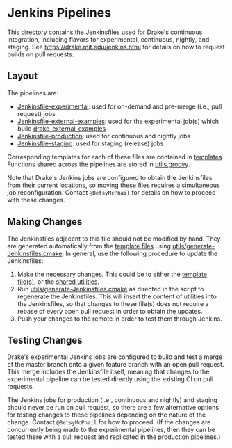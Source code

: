 # Jenkins Pipelines

This directory contains the Jenkinsfiles used for Drake's continuous
integration, including flavors for experimental, continuous, nightly, and
staging. See https://drake.mit.edu/jenkins.html for details on how to
request builds on pull requests.

## Layout

The pipelines are:

* [Jenkinsfile-experimental](./Jenkinsfile-experimental): used for on-demand
and pre-merge (i.e., pull request) jobs
* [Jenkinsfile-external-examples](./Jenkinsfile-external-examples): used for
the experimental job(s) which build
[drake-external-examples](https://github.com/RobotLocomotion/drake-external-examples)
* [Jenkinsfile-production](./Jenkinsfile-production): used for continuous and
nightly jobs
* [Jenkinsfile-staging](./Jenkinsfile-staging): used for staging (release) jobs

Corresponding templates for each of these files are contained in
[templates](./templates/). Functions shared across the pipelines are stored
in [utils.groovy](./utils/utils.groovy).

Note that Drake's Jenkins jobs are configured to obtain the Jenkinsfiles from
their current locations, so moving these files requires a simultaneous job
reconfiguration. Contact `@BetsyMcPhail` for details on how to proceed with
these changes.

## Making Changes

The Jenkinsfiles adjacent to this file should not be modified by hand. They
are generated automatically from the [template files](templates/) using
[utils/generate-Jenkinsfiles.cmake](utils/generate-Jenkinsfiles.cmake). In general,
use the following procedure to update the Jenkinsfiles:

1. Make the necessary changes. This could be to either the
[template file(s)](templates/), or the [shared utilities](utils/utils.groovy).
2. Run [utils/generate-Jenkinsfiles.cmake](utils/generate-Jenkinsfiles.cmake)
as directed in the script to regenerate the Jenkinsfiles. This will insert
the content of utilities into the Jenkinsfiles, so that changes to
these file(s) does not require a rebase of every open pull request in order to
obtain the updates.
3. Push your changes to the remote in order to test them through Jenkins.

## Testing Changes

Drake's experimental Jenkins jobs are configured to build and test a merge of
the master branch onto a given feature branch with an open pull request. This
merge includes the Jenkinsfile itself, meaning that changes to the experimental
pipeline can be tested directly using the existing CI on pull requests.

The Jenkins jobs for production (i.e., continuous and nightly) and staging
should never be run on pull request, so there are a few alternative options
for testing changes to these pipelines depending on the nature of the change.
Contact `@BetsyMcPhail` for how to proceed. (If the changes are concurrently
being made to the experimental pipelines, then they can be tested there with a
pull request and replicated in the production pipelines.)

